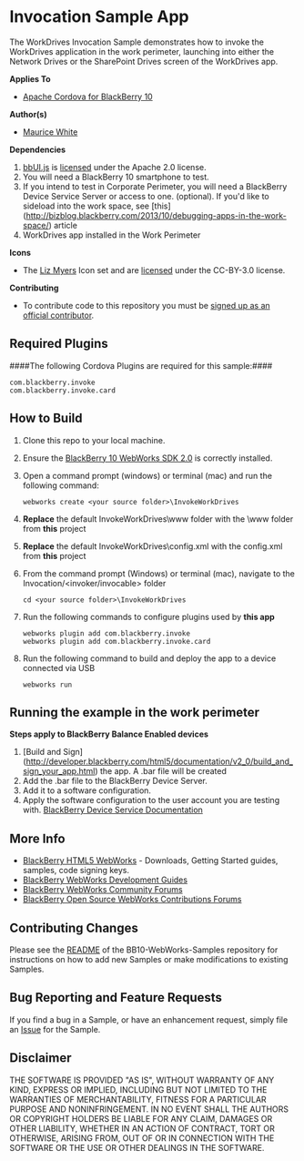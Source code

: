 # Invocation Sample App

The WorkDrives Invocation Sample demonstrates how to invoke the WorkDrives application in the work perimeter, launching into either the Network Drives or the SharePoint Drives screen of the WorkDrives app.

**Applies To**

* [Apache Cordova for BlackBerry 10](https://github.com/blackberry/cordova-blackberry/tree/master/blackberry10) 

**Author(s)** 

* [Maurice White](http://github.com/MoReeseMo)

**Dependencies**

1. [bbUI.js](https://github.com/blackberry/bbUI.js) is [licensed](https://github.com/blackberry/bbUI.js/blob/master/LICENSE) under the Apache 2.0 license.
2. You will need a BlackBerry 10 smartphone to test.
3. If you intend to test in Corporate Perimeter, you will need a BlackBerry Device Service Server or access to one. (optional). If you'd like to sideload into the work space, see [this] (http://bizblog.blackberry.com/2013/10/debugging-apps-in-the-work-space/) article
4. WorkDrives app installed in the Work Perimeter 


**Icons**

* The [Liz Myers](http://www.myersdesign.com) Icon set and are [licensed](http://creativecommons.org/licenses/by/3.0/) under the CC-BY-3.0 license.

**Contributing**

* To contribute code to this repository you must be [signed up as an official contributor](http://blackberry.github.com/howToContribute.html).

## Required Plugins ##

####The following Cordova Plugins are required for this sample:####

	com.blackberry.invoke
	com.blackberry.invoke.card


## How to Build

1. Clone this repo to your local machine.

2. Ensure the [BlackBerry 10 WebWorks SDK 2.0](https://developer.blackberry.com/html5/download/sdk) is correctly installed.

3. Open a command prompt (windows) or terminal (mac) and run the following command:

	```
	webworks create <your source folder>\InvokeWorkDrives
	```

4. **Replace** the default InvokeWorkDrives\www folder with the \www folder from **this** project
5. **Replace** the default InvokeWorkDrives\config.xml with the config.xml from **this** project

6. From the command prompt (Windows) or terminal (mac), navigate to the Invocation/<invoker/invocable> folder

	```
	cd <your source folder>\InvokeWorkDrives
	```

7. Run the following commands to configure plugins used by **this app**

	```
	webworks plugin add com.blackberry.invoke
	webworks plugin add com.blackberry.invoke.card
	```


8. Run the following command to build and deploy the app to a device connected via USB

	```
	webworks run
	```

## Running the example in the work perimeter
**Steps apply to BlackBerry Balance Enabled devices**

1. [Build and Sign] (http://developer.blackberry.com/html5/documentation/v2_0/build_and_sign_your_app.html) the app. A .bar file will be created 
2. Add the .bar file to the BlackBerry Device Server.
3. Add it to a software configuration.
2. Apply the software configuration to the user account you are testing with. [BlackBerry Device Service Documentation](http://docs.blackberry.com/en/admin/subcategories/?userType=2&category=BlackBerry+Device+Service)


## More Info

* [BlackBerry HTML5 WebWorks](https://bdsc.webapps.blackberry.com/html5/) - Downloads, Getting Started guides, samples, code signing keys.
* [BlackBerry WebWorks Development Guides](https://bdsc.webapps.blackberry.com/html5/documentation)
* [BlackBerry WebWorks Community Forums](http://supportforums.blackberry.com/t5/Web-and-WebWorks-Development/bd-p/browser_dev)
* [BlackBerry Open Source WebWorks Contributions Forums](http://supportforums.blackberry.com/t5/BlackBerry-WebWorks/bd-p/ww_con)

## Contributing Changes

Please see the [README](https://github.com/blackberry/BB10-WebWorks-Samples) of the BB10-WebWorks-Samples repository for instructions on how to add new Samples or make modifications to existing Samples.

## Bug Reporting and Feature Requests

If you find a bug in a Sample, or have an enhancement request, simply file an [Issue](https://github.com/blackberry/BB10-WebWorks-Samples/issues) for the Sample.

## Disclaimer

THE SOFTWARE IS PROVIDED "AS IS", WITHOUT WARRANTY OF ANY KIND, EXPRESS OR IMPLIED, INCLUDING BUT NOT LIMITED TO THE WARRANTIES OF MERCHANTABILITY, FITNESS FOR A PARTICULAR PURPOSE AND NONINFRINGEMENT. IN NO EVENT SHALL THE AUTHORS OR COPYRIGHT HOLDERS BE LIABLE FOR ANY CLAIM, DAMAGES OR OTHER LIABILITY, WHETHER IN AN ACTION OF CONTRACT, TORT OR OTHERWISE, ARISING FROM, OUT OF OR IN CONNECTION WITH THE SOFTWARE OR THE USE OR OTHER DEALINGS IN THE SOFTWARE.
